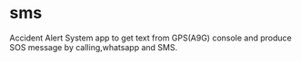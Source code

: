 # sms
Accident Alert System  app to get text from GPS(A9G) console and produce SOS message by calling,whatsapp and SMS.
